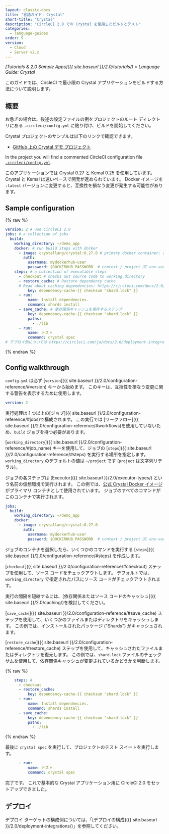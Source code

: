 ```yaml
---
layout: classic-docs
title: "言語ガイド: Crystal"
short-title: "Crystal"
description: "CircleCI 2.0 での Crystal を使用したビルドとテスト"
categories:
  - language-guides
order: 9
version:
  - Cloud
  - Server v2.x
---
```


*[Tutorials & 2.0 Sample Apps]({{ site.baseurl }}/2.0/tutorials/) > Language Guide: Crystal*

このガイドでは、CircleCI で最小限の Crystal アプリケーションをビルドする方法について説明します。

## 概要

お急ぎの場合は、後述の設定ファイルの例をプロジェクトのルート ディレクトリにある `.circleci/config.yml` に貼り付け、ビルドを開始してください。

Crystal プロジェクトのサンプルは以下のリンクで確認できます。

- <a href="https://github.com/CircleCI-Public/circleci-demo-crystal"
target="_blank">GitHub 上の Crystal デモ プロジェクト</a>

In the project you will find a commented CircleCI configuration file <a href="https://github.com/CircleCI-Public/circleci-demo-crystal/blob/master/.circleci/config.yml" target="_blank">`.circleci/config.yml`</a>.

このアプリケーションでは Crystal 0.27 と Kemal 0.25 を使用しています。 Crystal と Kemal は速いペースで開発が進められています。 Docker イメージを `:latest` バージョンに変更すると、互換性を損なう変更が発生する可能性があります。

## Sample configuration

{% raw %}
```yaml
version: 2 # use CircleCI 2.0
jobs: # a collection of jobs
  build: 
    working_directory: ~/demo_app
    docker: # run build steps with docker
      - image: crystallang/crystal:0.27.0 # primary docker container; all `steps` will run here.
        auth:
          username: mydockerhub-user
          password: $DOCKERHUB_PASSWORD  # context / project UI env-var reference
    steps: # a collection of executable steps
      - checkout # checks out source code to working directory
      - restore_cache: # Restore dependency cache
      # Read about caching dependencies: https://circleci.com/docs/2.0/caching/
          key: dependency-cache-{{ checksum "shard.lock" }}
      - run:
          name: Install dependencies.
          command: shards install
      - save_cache: # 依存関係キャッシュを保存するステップ
          key: dependency-cache-{{ checksum "shard.lock" }}
          paths:
            - ./lib
      - run:
          name: テスト
          command: crystal spec
# デプロイ例については https://circleci.com/ja/docs/2.0/deployment-integrations/ を参照してください
```
{% endraw %}

## Config walkthrough

`config.yml` は必ず [`version`]({{ site.baseurl }}/2.0/configuration-reference/#version) キーから始めます。 このキーは、互換性を損なう変更に関する警告を表示するために使用します。

```yaml
version: 2
```

実行処理は 1 つ以上の[ジョブ]({{ site.baseurl }}/2.0/configuration-reference/#jobs)で構成されます。 この実行では [ワークフロー]({{ site.baseurl }}/2.0/configuration-reference/#workflows)を使用していないため、`build` ジョブを持つ必要があります。

[`working_directory`]({{ site.baseurl }}/2.0/configuration-reference/#job_name) キーを使用して、ジョブの [`steps`]({{ site.baseurl }}/2.0/configuration-reference/#steps) を実行する場所を指定します。 `working_directory` のデフォルトの値は `~/project` です (`project` は文字列リテラル)。

ジョブの各ステップは \[Executor\]({{ site.baseurl }}/2.0/executor-types/) という名前の仮想環境で実行されます。 この例では、[公式 Crystal Docker イメージ](https://hub.docker.com/r/crystallang/crystal/)がプライマリ コンテナとして使用されています。 ジョブのすべてのコマンドがこのコンテナで実行されます。

```yaml
jobs:
  build: 
    working_directory: ~/demo_app
    docker:
      - image: crystallang/crystal:0.27.0
        auth:
          username: mydockerhub-user
          password: $DOCKERHUB_PASSWORD  # context / project UI env-var reference
```

ジョブのコンテナを選択したら、いくつかのコマンドを実行する [`steps`]({{ site.baseurl }}/2.0/configuration-reference/#steps) を作成します。

[`checkout`]({{ site.baseurl }}/2.0/configuration-reference/#checkout) ステップを使用して、ソース コードをチェックアウトします。 デフォルトでは、`working_directory` で指定されたパスにソース コードがチェックアウトされます。

実行の間隔を短縮するには、[依存関係またはソース コードのキャッシュ]({{ site.baseurl }}/2.0/caching/)を検討してください。

[`save_cache`]({{ site.baseurl }}/2.0/configuration-reference/#save_cache) ステップを使用して、いくつかのファイルまたはディレクトリをキャッシュします。 この例では、インストールされたパッケージ ("Shards") がキャッシュされます。

[`restore_cache`]({{ site.baseurl }}/2.0/configuration-reference/#restore_cache) ステップを使用して、キャッシュされたファイルまたはディレクトリを復元します。 この例では、`shard.lock` ファイルのチェックサムを使用して、依存関係キャッシュが変更されているかどうかを判断します。

{% raw %}
```yaml
    steps: #
      - checkout
      - restore_cache:
          key: dependency-cache-{{ checksum "shard.lock" }}
      - run:
          name: Install dependencies.
          command: shards install
      - save_cache:
          key: dependency-cache-{{ checksum "shard.lock" }}
          paths:
            - ./lib
```
{% endraw %}

最後に `crystal spec` を実行して、プロジェクトのテスト スイートを実行します。

```yaml
      - run:
          name: テスト
          command: crystal spec
```

完了です。 これで基本的な Crystal アプリケーション用に CircleCI 2.0 をセットアップできました。

## デプロイ

デプロイ ターゲットの構成例については、「[デプロイの構成]({{ site.baseurl }}/2.0/deployment-integrations/)」を参照してください。
